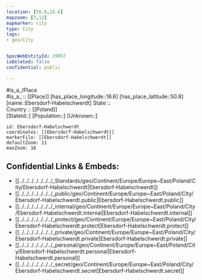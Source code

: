 ```yaml
---
location: [50.8,16.6] 
mapzoom: [7,12] 
mapmarker: city 
type: City
tags:
- geo/City


SpocWebEntityId: 29957
isDeleted: false
confidential: public

---
```

#is_a_/Place  
#is_a_ :: [[Place]] 
[has_place_longitude::16.6] 
[has_place_latitude::50.8] 
[name::Ebersdorf-Habelschwerdt] 
State ::  
Country :: [[Poland]]  
[StateId::] 
[Population::] 
[Unknown::] 


```leaflet
id: Ebersdorf-Habelschwerdt
coordinates: [[Ebersdorf-Habelschwerdt]] 
markerFile: [[Ebersdorf-Habelschwerdt]] 
defaultZoom: 11 
maxZoom: 18
```


## Confidential Links & Embeds: 
- [[../../../../../../../_Standards/geo/Continent/Europe/Europe~East/Poland/City/Ebersdorf-Habelschwerdt|Ebersdorf-Habelschwerdt]] 
- [[../../../../../../../_public/geo/Continent/Europe/Europe~East/Poland/City/Ebersdorf-Habelschwerdt.public|Ebersdorf-Habelschwerdt.public]] 
- [[../../../../../../../_internal/geo/Continent/Europe/Europe~East/Poland/City/Ebersdorf-Habelschwerdt.internal|Ebersdorf-Habelschwerdt.internal]] 
- [[../../../../../../../_protect/geo/Continent/Europe/Europe~East/Poland/City/Ebersdorf-Habelschwerdt.protect|Ebersdorf-Habelschwerdt.protect]] 
- [[../../../../../../../_private/geo/Continent/Europe/Europe~East/Poland/City/Ebersdorf-Habelschwerdt.private|Ebersdorf-Habelschwerdt.private]] 
- [[../../../../../../../_personal/geo/Continent/Europe/Europe~East/Poland/City/Ebersdorf-Habelschwerdt.personal|Ebersdorf-Habelschwerdt.personal]] 
- [[../../../../../../../_secret/geo/Continent/Europe/Europe~East/Poland/City/Ebersdorf-Habelschwerdt.secret|Ebersdorf-Habelschwerdt.secret]] 
